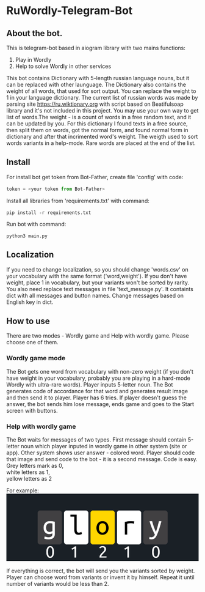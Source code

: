 # RuWordly-Telegram-Bot

## About the bot.
This is telegram-bot based in aiogram library with two mains functions:

1. Play in Wordly
2. Help to solve Wordly in other services

This bot contains Dictionary with 5-length russian language nouns, but it can be replaced with other launguage. The Dictionary also contains the weight of all words, that used for sort output. You can replace the weight to 1 in your language dictionary.
The current list of russian words was made by parsing site https://ru.wiktionary.org with script based on Beatifulsoap library and it's not included in this project. You may use your own way to get list of words.The weight - is a count of words in a free random text, and it can be updated by you. For this dictionary I found texts in a free source, then split them on words, got the normal form, and found normal form in dictionary and after that incrimented word's weight. The weigth used to sort words variants in a help-mode. Rare words are placed at the end of the list.

## Install
For install bot get token from Bot-Father, create file 'config' with code:
```python
token = <your token from Bot-Father>
```
Install all libraries from 'requirements.txt' with command:
```
pip install -r requirements.txt
```
Run bot with command:
```
python3 main.py
```

## Localization
If you need to change localization, so you should change 'words.csv' on your vocabulary with the same format ('word,weight'). If you don't have weight, place 1 in vocabulary, but your variants won't be sorted by rarity. You also need replace text messages in file 'text_message.py'. It containts dict with all messages and button names. Change messages based on English key in dict.

## How to use
There are two modes - Wordly game and Help with wordly game. Please choose one of them.

### Wordly game mode
The Bot gets one word from vocabulary with non-zero weight (if you don't have weight in your vocabulary, probably you are playing in a hard-mode Wordly with ultra-rare words).
Player inputs 5-letter noun. The Bot generates code of accordance for that word and generates result image and then send it to player. Player has 6 tries. If player doesn't guess the answer, the bot sends him lose message, ends game and goes to the Start screen with buttons.

### Help with wordly game
The Bot waits for messages of two types. First message should contain 5-letter noun which player inputed in wordly game in other system (site or app). Other system shows user answer - colored word. Player should code that image and send code to the bot - it is a second message.
Code is easy.  
Grey letters mark as 0,  
white letters as 1,  
yellow letters as 2  

For example:  
![example](https://github.com/MrGovorun/RuWordly-Telegram-Bot/blob/main/example.png "example")   

If everything is correct, the bot will send you the variants sorted by weight. Player can choose word from variants or invent it by himself. Repeat it until number of variants would be less than 2.

